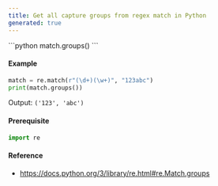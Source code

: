 ```yaml
---
title: Get all capture groups from regex match in Python
generated: true
---
```

<div markdown="1" class="ans">
```python
match.groups()
```
</div>

#### Example

```python
match = re.match(r"(\d+)(\w+)", "123abc")
print(match.groups())
```

Output: `('123', 'abc')`

#### Prerequisite

```python
import re
```

#### Reference

- https://docs.python.org/3/library/re.html#re.Match.groups
